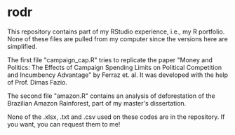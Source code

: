 # rodr
This repository contains part of my RStudio experience, i.e., my R portfolio. None of these files are pulled from my computer since the versions here are simplified.

The first file "campaign_cap.R" tries to replicate the paper "Money and Politics: The Effects of Campaign Spending Limits on Political Competition and Incumbency Advantage" by Ferraz et. al. It was developed with the help of Prof. Dimas Fazio.

<!--print a few reproduction outputs and graphs-->

The second file "amazon.R" contains an analysis of deforestation of the Brazilian Amazon Rainforest, part of my master's dissertation.
<!--print a few reproduction outputs and graphs-->

None of the .xlsx, .txt and .csv used on these codes are in the repository. If you want, you can request them to me! 

